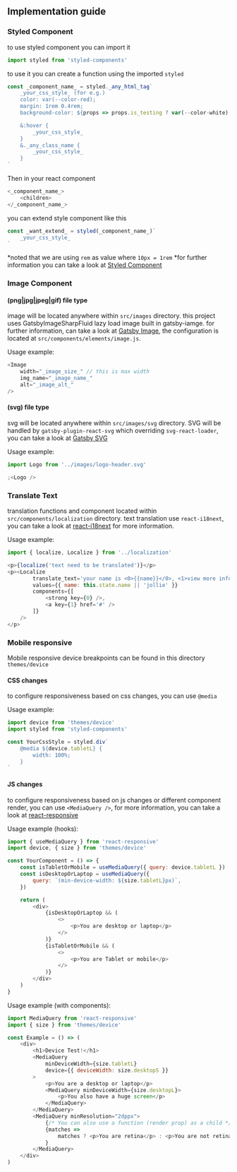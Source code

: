 ## Implementation guide

### Styled Component

to use styled component you can import it

```js
import styled from 'styled-components'
```

to use it you can create a function using the imported `styled`

```js
const _component_name_ = styled._any_html_tag`
    _your_css_style_ (for e.g.)
    color: var(--color-red);
    margin: 1rem 0.4rem;
    background-color: ${props => props.is_testing ? var(--color-white) : var(--color-black)}

    &:hover {
        _your_css_style_
    }
    &._any_class_name {
        _your_css_style_
    }
`
```

Then in your react component

```js
<_component_name_>
    <children>
</_component_name_>
```

you can extend style component like this

```js
const _want_extend_ = styled(_component_name_)`
    _your_css_style_
`
```

*noted that we are using `rem` as value where `10px = 1rem`
*for further information you can take a look at [Styled Component](https://www.styled-components.com/)

### Image Component

#### (png|jpg|jpeg|gif) file type

image will be located anywhere within `src/images` directory.
this project uses GatsbyImageSharpFluid lazy load image built in gatsby-iamge. for further information, can take a look at [Gatsby Image](https://www.gatsbyjs.org/packages/gatsby-image), the configuration is located at
`src/components/elements/image.js`.

Usage example:

```js
<Image
    width="_image_size_" // this is max width
    img_name="_image_name_"
    alt="_image_alt_"
/>
```

#### (svg) file type

svg will be located anywhere within `src/images/svg` directory.
SVG will be handled by `gatsby-plugin-react-svg` which overriding `svg-react-loader`, you can take a look at [Gatsby SVG](https://www.gatsbyjs.org/packages/gatsby-plugin-react-svg/)

Usage example:

```js
import Logo from '../images/logo-header.svg'

;<Logo />
```

### Translate Text

translation functions and component located within `src/components/localization` directory.
text translation use `react-i18next`, you can take a look at [react-i18next](https://react.i18next.com/) for more information.

Usage example:

```js
import { localize, Localize } from '../localization'

<p>{localize('text need to be translated')}</p>
<p><Localize
        translate_text='your name is <0>{{name}}</0>, <1>view more info</1>'
        values={{ name: this.state.name || 'jollie' }}
        components={[
            <strong key={0} />,
            <a key={1} href='#' />
        ]}
    />
</p>
```

### Mobile responsive

Mobile responsive device breakpoints can be found in this directory `themes/device`

#### CSS changes

to configure responsiveness based on css changes, you can use `@media`

Usage example:

```js
import device from 'themes/device'
import styled from 'styled-components'

const YourCssStyle = styled.div`
    @media ${device.tabletL} {
        width: 100%;
    }
`
```

#### JS changes

to configure responsiveness based on js changes or different component render, you can use `<MediaQuery />`, for more information, you can take a look at [react-responsive](https://github.com/contra/react-responsive)

Usage example (hooks):

```js
import { useMediaQuery } from 'react-responsive'
import device, { size } from 'themes/device'

const YourComponent = () => {
    const isTabletOrMobile = useMediaQuery({ query: device.tabletL })
    const isDesktopOrLaptop = useMediaQuery({
        query: `(min-device-width: ${size.tabletL}px)`,
    })

    return (
        <div>
            {isDesktopOrLaptop && (
                <>
                    <p>You are desktop or laptop</p>
                </>
            )}
            {isTabletOrMobile && (
                <>
                    <p>You are Tablet or mobile</p>
                </>
            )}
        </div>
    )
}
```

Usage example (with components):

```js
import MediaQuery from 'react-responsive'
import { size } from 'themes/device'

const Example = () => (
    <div>
        <h1>Device Test!</h1>
        <MediaQuery
            minDeviceWidth={size.tabletL}
            device={{ deviceWidth: size.desktopS }}
        >
            <p>You are a desktop or laptop</p>
            <MediaQuery minDeviceWidth={size.desktopL}>
                <p>You also have a huge screen</p>
            </MediaQuery>
        </MediaQuery>
        <MediaQuery minResolution="2dppx">
            {/* You can also use a function (render prop) as a child */}
            {matches =>
                matches ? <p>You are retina</p> : <p>You are not retina</p>
            }
        </MediaQuery>
    </div>
)
```
